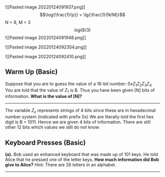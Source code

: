 ![[Pasted image 20220124091937.png]]
$$\log{\frac{1}{p}} = \lg{\frac{1}{N/M}}$$
N = 8, M = 3
$$log(8/3) $$
![[Pasted image 20220124091948.png]]

![[Pasted image 20220124092354.png]]

![[Pasted image 20220124092410.png]]

## Warm Up (Basic)
Suppose that you are to guess the value of a 16-bit number: $0x Z_1Z_2Z_3Z_4$ You are told that the value of $Z_1$ is B. Thus you have been given [N] bits of information. **What is the value of [N]?**

---
The variable $Z_x$ represents strings of 4 bits since these are in hexadecimal number system (indicated with prefix 0x)
We are literally told the first hex digit is B = 1011.
Hence we are given 4 bits of information.
There are still other 12 bits which values we still do not know.

## Keyboard Presses (Basic)
**(a).** Bob used an enhanced keyboard that was made up of 101 keys. He told Alice that he pressed one of the letter keys. **How much information did Bob give to Alice?** Hint: There are 26 letters in an alphabet.

---
